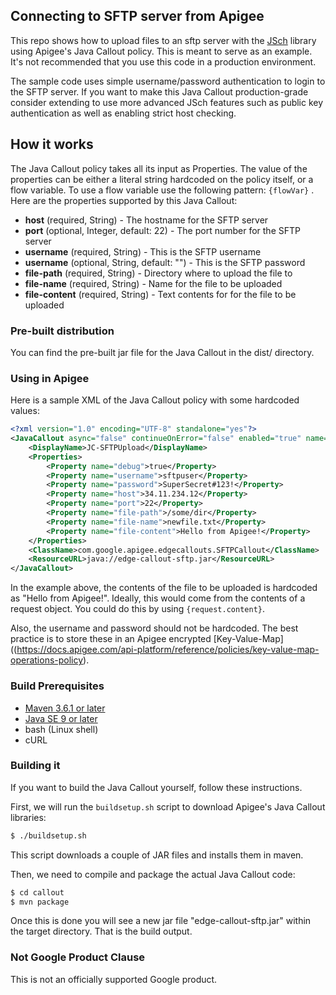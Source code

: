 ## Connecting to SFTP server from Apigee

This repo shows how to upload files to an sftp server with the [JSch](http://www.jcraft.com/jsch/) library using Apigee's Java Callout policy. 
This is meant to serve as an example. It's not recommended that you use this code in a production environment.

The sample code uses simple username/password authentication to login to the SFTP server. If you want to make this
Java Callout production-grade consider extending to use more advanced JSch features such as public key authentication
as well as enabling strict host checking. 



## How it works

The Java Callout policy takes all its input as Properties. The value of the properties can be 
either a literal string hardcoded on the policy itself, or a flow variable. To use a flow variable
use the following pattern: `{flowVar}` . Here are the properties supported by this Java Callout:

* **host** (required, String) - The hostname for the SFTP server
* **port** (optional, Integer, default: 22) - The port number for the SFTP server
* **username** (required, String) - This is the SFTP username
* **username** (optional, String, default: "") - This is the SFTP password
* **file-path** (required, String) - Directory where to upload the file to
* **file-name** (required, String) - Name for the file to be uploaded
* **file-content** (required, String) - Text contents for for the file to be uploaded


### Pre-built distribution

You can find the pre-built jar file for the Java Callout in the dist/ directory.


### Using in Apigee

Here is a sample XML of the Java Callout policy with some hardcoded values:


```xml
<?xml version="1.0" encoding="UTF-8" standalone="yes"?>
<JavaCallout async="false" continueOnError="false" enabled="true" name="JC-SFTPUpload">
    <DisplayName>JC-SFTPUpload</DisplayName>
    <Properties>
        <Property name="debug">true</Property>
        <Property name="username">sftpuser</Property>
        <Property name="password">SuperSecret#123!</Property>
        <Property name="host">34.11.234.12</Property>
        <Property name="port">22</Property>
        <Property name="file-path">/some/dir</Property>
        <Property name="file-name">newfile.txt</Property>
        <Property name="file-content">Hello from Apigee!</Property>
    </Properties>
    <ClassName>com.google.apigee.edgecallouts.SFTPCallout</ClassName>
    <ResourceURL>java://edge-callout-sftp.jar</ResourceURL>
</JavaCallout>
```

In the example above, the contents of the file to be uploaded is hardcoded as "Hello from Apigee!".
Ideally, this would come from the contents of a request object. You could do this by using `{request.content}`.

Also, the username and password should not be hardcoded. The best practice is to store these in an Apigee
encrypted [Key-Value-Map]((https://docs.apigee.com/api-platform/reference/policies/key-value-map-operations-policy).


### Build Prerequisites


  * [Maven 3.6.1 or later](https://maven.apache.org/download.cgi)
  * [Java SE 9 or later](https://www.oracle.com/technetwork/java/javase/downloads/index.html)
  * bash (Linux shell)
  * cURL
  

### Building it


If you want to build the Java Callout yourself, follow these instructions.

First, we will run the `buildsetup.sh` script to download Apigee's Java Callout libraries:

```bash
$ ./buildsetup.sh
```

This script downloads a couple of JAR files and installs them in maven.

Then, we need to compile and package the actual Java Callout code:

```bash
$ cd callout
$ mvn package
```

Once this is done you will see a new jar file  "edge-callout-sftp.jar" within the target directory. 
That is the build output.


### Not Google Product Clause

This is not an officially supported Google product.